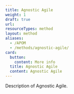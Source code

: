 ```yaml
---
title: Agnostic Agile
weight: 1
draft: true
url:
resourceTypes: method
layout: method
aliases:
  - /APOM
  - /methods/agnostic-agile/
card:
  button:
    content: More info
  title: Agnostic Agile
  content: Agnostic Agile
---
```


Description of Agnostic Agile.
